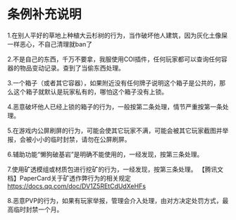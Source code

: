 # 条例补充说明
1.在别人平好的草地上种植大云杉树的行为，当作破坏他人建筑，因为灰化土像屎一样恶心，不自己清理就ban了

2.不是自己的东西，千万不要拿，我服使用COI插件，任何玩家都可以查询任何容器的物品变动记录。查到了当偷东西处理。

3.一个箱子（或者其它容器），如果附近没有任何牌子说明这个箱子是公共的，那么这个箱子就默认是玩家私有的，哪怕这个箱子没有上锁。

4.恶意破坏他人已经上锁的箱子的行为，一般按第二条处理，情节严重按第一条处理。

5.在游戏内公屏刷屏的行为，可能会使其它玩家不满，可能会被其它玩家截图并举报，会被小小的临时封禁，请勿在公屏刷屏。

6.辅助功能“懒狗破基岩”是明确不能使用的，一经发现，按第三条处理。

7.使用矿透模组或材质包进行挖矿的行为，一经发现，按第三条处理。
【腾讯文档】PaperCard关于矿透作弊行为的相关规定
https://docs.qq.com/doc/DV1Z5REtCdUdXeHFs

8.恶意PVP的行为，如果有玩家举报，管理会介入处理，由对方决定处罚方式，最高临时封禁一个月。
